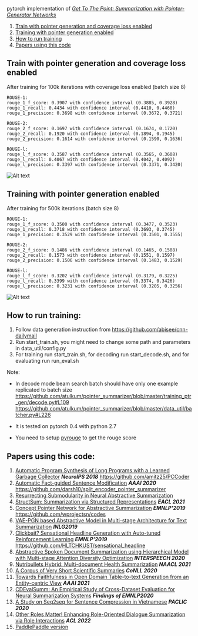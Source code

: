 pytorch implementation of *[Get To The Point: Summarization with Pointer-Generator Networks](https://arxiv.org/abs/1704.04368)*

1. [Train with pointer generation and coverage loss enabled](#train-with-pointer-generation-and-coverage-loss-enabled)
2. [Training with pointer generation enabled](#training-with-pointer-generation-enabled)
3. [How to run training](#how-to-run-training)
4. [Papers using this code](#papers-using-this-code)


## Train with pointer generation and coverage loss enabled 
After training for 100k iterations with coverage loss enabled (batch size 8)

```
ROUGE-1:
rouge_1_f_score: 0.3907 with confidence interval (0.3885, 0.3928)
rouge_1_recall: 0.4434 with confidence interval (0.4410, 0.4460)
rouge_1_precision: 0.3698 with confidence interval (0.3672, 0.3721)

ROUGE-2:
rouge_2_f_score: 0.1697 with confidence interval (0.1674, 0.1720)
rouge_2_recall: 0.1920 with confidence interval (0.1894, 0.1945)
rouge_2_precision: 0.1614 with confidence interval (0.1590, 0.1636)

ROUGE-l:
rouge_l_f_score: 0.3587 with confidence interval (0.3565, 0.3608)
rouge_l_recall: 0.4067 with confidence interval (0.4042, 0.4092)
rouge_l_precision: 0.3397 with confidence interval (0.3371, 0.3420)
```

![Alt text](learning_curve_coverage.png?raw=true "Learning Curve with coverage loss")

## Training with pointer generation enabled
After training for 500k iterations (batch size 8)

```
ROUGE-1:
rouge_1_f_score: 0.3500 with confidence interval (0.3477, 0.3523)
rouge_1_recall: 0.3718 with confidence interval (0.3693, 0.3745)
rouge_1_precision: 0.3529 with confidence interval (0.3501, 0.3555)

ROUGE-2:
rouge_2_f_score: 0.1486 with confidence interval (0.1465, 0.1508)
rouge_2_recall: 0.1573 with confidence interval (0.1551, 0.1597)
rouge_2_precision: 0.1506 with confidence interval (0.1483, 0.1529)

ROUGE-l:
rouge_l_f_score: 0.3202 with confidence interval (0.3179, 0.3225)
rouge_l_recall: 0.3399 with confidence interval (0.3374, 0.3426)
rouge_l_precision: 0.3231 with confidence interval (0.3205, 0.3256)
```
![Alt text](learning_curve.png?raw=true "Learning Curve with pointer generation")


## How to run training:
1) Follow data generation instruction from https://github.com/abisee/cnn-dailymail
2) Run start_train.sh, you might need to change some path and parameters in data_util/config.py
3) For training run start_train.sh, for decoding run start_decode.sh, and for evaluating run run_eval.sh

Note:

* In decode mode beam search batch should have only one example replicated to batch size
https://github.com/atulkum/pointer_summarizer/blob/master/training_ptr_gen/decode.py#L109
https://github.com/atulkum/pointer_summarizer/blob/master/data_util/batcher.py#L226

* It is tested on pytorch 0.4 with python 2.7
* You need to setup [pyrouge](https://github.com/andersjo/pyrouge) to get the rouge score

## Papers using this code:
1) [Automatic Program Synthesis of Long Programs with a Learned Garbage Collector](http://papers.nips.cc/paper/7479-automatic-program-synthesis-of-long-programs-with-a-learned-garbage-collector) ***NeuroIPS 2018*** https://github.com/amitz25/PCCoder
2) [Automatic Fact-guided Sentence Modification](https://arxiv.org/abs/1909.13838) ***AAAI 2020*** https://github.com/darsh10/split_encoder_pointer_summarizer
3) [Resurrecting Submodularity in Neural Abstractive Summarization](https://arxiv.org/abs/1911.03014v1)
4) [StructSum: Summarization via Structured Representations](https://aclanthology.org/2021.eacl-main.220) ***EACL 2021***
5) [Concept Pointer Network for Abstractive Summarization](https://arxiv.org/abs/1910.08486) ***EMNLP'2019*** https://github.com/wprojectsn/codes
7) [VAE-PGN based Abstractive Model in Multi-stage Architecture for Text Summarization](https://www.aclweb.org/anthology/W19-8664/) ***INLG2019***
8) [Clickbait? Sensational Headline Generation with Auto-tuned Reinforcement Learning](https://arxiv.org/abs/1909.03582)  ***EMNLP'2019*** https://github.com/HLTCHKUST/sensational_headline
9) [Abstractive Spoken Document Summarization using Hierarchical Model with Multi-stage Attention Diversity Optimization](http://www.interspeech2020.org/index.php?m=content&c=index&a=show&catid=354&id=1173) ***INTERSPEECH 2020***
10) [Nutribullets Hybrid: Multi-document Health Summarization](https://arxiv.org/abs/2104.03465) ***NAACL 2021***
11) [A Corpus of Very Short Scientific Summaries](https://aclanthology.org/2020.conll-1.12) ***CoNLL 2020***
12) [Towards Faithfulness in Open Domain Table-to-text Generation from an Entity-centric View](https://arxiv.org/abs/2102.08585) ***AAAI 2021***
13) [CDEvalSumm: An Empirical Study of Cross-Dataset Evaluation for Neural Summarization Systems](https://aclanthology.org/2020.findings-emnlp.329) ***Findings of EMNLP2020***
14) [A Study on Seq2seq for Sentence Compression in Vietnamese](https://aclanthology.org/2020.paclic-1.56) ***PACLIC 2020***
15) [Other Roles Matter! Enhancing Role-Oriented Dialogue Summarization via Role Interactions](https://aclanthology.org/2022.acl-long.182/) ***ACL 2022***
16) [PaddlePaddle version](https://github.com/PaddlePaddle/PaddleNLP/tree/develop/examples/text_summarization/pointer_summarizer)
